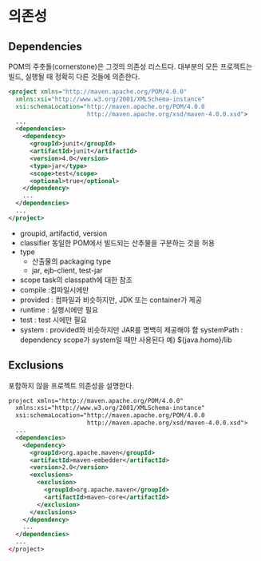 # 의존성 

## Dependencies
POM의 주춧돌(cornerstone)은 그것의 의존성 리스트다. 대부분의 모든 프로젝트는 빌드, 실행될 때 정확히 다른 것들에 의존한다. 

```xml
<project xmlns="http://maven.apache.org/POM/4.0.0"
  xmlns:xsi="http://www.w3.org/2001/XMLSchema-instance"
  xsi:schemaLocation="http://maven.apache.org/POM/4.0.0
                      http://maven.apache.org/xsd/maven-4.0.0.xsd">
  ...
  <dependencies>
    <dependency>
      <groupId>junit</groupId>
      <artifactId>junit</artifactId>
      <version>4.0</version>
      <type>jar</type>
      <scope>test</scope>
      <optional>true</optional>
    </dependency>
    ...
  </dependencies>
  ...
</project>
```

* groupid, artifactid, version
* classifier 동일한 POM에서 빌드되는 산추물을 구분하는 것을 허용
* type
  * 산출물의 packaging type
  * jar, ejb-client, test-jar 
*	scope task의 classpath에 대한 참조
  * compile :컴파일시에만
  * provided : 컴파일과 비슷하지만, JDK 또는 container가 제공
  * runtime : 실행시에만 필요
  * test : test 시에만 필요
  * system : provided와 비슷하지만 JAR를 명백히 제공해야 함
  systemPath : dependency scope가 system일 때만 사용된다 예) \${java.home}/lib


## Exclusions
포함하지 않을 프로젝트 의존성을 설명한다. 
```xml
project xmlns="http://maven.apache.org/POM/4.0.0"
  xmlns:xsi="http://www.w3.org/2001/XMLSchema-instance"
  xsi:schemaLocation="http://maven.apache.org/POM/4.0.0
                      http://maven.apache.org/xsd/maven-4.0.0.xsd">
  ...
  <dependencies>
    <dependency>
      <groupId>org.apache.maven</groupId>
      <artifactId>maven-embedder</artifactId>
      <version>2.0</version>
      <exclusions>
        <exclusion>
          <groupId>org.apache.maven</groupId>
          <artifactId>maven-core</artifactId>
        </exclusion>
      </exclusions>
    </dependency>
    ...
  </dependencies>
  ...
</project>
```

